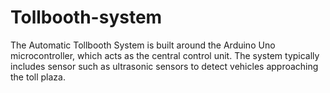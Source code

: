 # Tollbooth-system
The Automatic Tollbooth System is built around the Arduino Uno microcontroller, which acts as the central control unit. The system typically includes sensor such as ultrasonic sensors to detect vehicles approaching the toll plaza.
